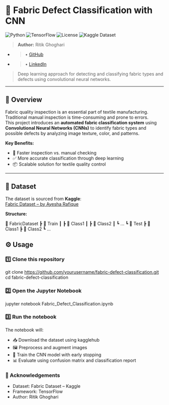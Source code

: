 # 🧵 Fabric Defect Classification with CNN

![Python](https://img.shields.io/badge/Python-3.8%2B-blue)
![TensorFlow](https://img.shields.io/badge/TensorFlow-2.x-orange)
![License](https://img.shields.io/badge/License-MIT-green)
![Kaggle Dataset](https://img.shields.io/badge/Dataset-Kaggle-blue)

> **Author:** Ritik Ghoghari
- > • [GitHub](https://github.com/Ritikghoghari)
- > • [LinkedIn]((http://linkedin.com/in/ritik-ghoghari-951ab229b))  
> Deep learning approach for detecting and classifying fabric types and defects using convolutional neural networks.

---

## 📌 Overview
Fabric quality inspection is an essential part of textile manufacturing. Traditional manual inspection is time-consuming and prone to errors.  
This project introduces an **automated fabric classification system** using **Convolutional Neural Networks (CNNs)** to identify fabric types and possible defects by analyzing image texture, color, and patterns.

**Key Benefits:**
- 🚀 Faster inspection vs. manual checking  
- ✅ More accurate classification through deep learning  
- 📦 Scalable solution for textile quality control  

---

## 📂 Dataset
The dataset is sourced from **Kaggle**:  
[Fabric Dataset – by Ayesha Rafique](https://www.kaggle.com/datasets/ayesharafique/fabric-dataset)

**Structure:**

📁 FabricDataset
┣ 📂 Train
┃ ┣ 📂 Class1
┃ ┣ 📂 Class2
┃ ┗ ...
┗ 📂 Test
┣ 📂 Class1
┣ 📂 Class2
┗ ...

## ⚙️ Usage

### 1️⃣ Clone this repository
git clone https://github.com/yourusername/fabric-defect-classification.git
cd fabric-defect-classification

### 2️⃣ Open the Jupyter Notebook
jupyter notebook Fabric_Defect_Classification.ipynb

### 3️⃣ Run the notebook
The notebook will:

- 📥 Download the dataset using kagglehub
- 🖼 Preprocess and augment images
- 🧠 Train the CNN model with early stopping
- 📊 Evaluate using confusion matrix and classification report


### 🙌 Acknowledgements
- Dataset: Fabric Dataset – Kaggle
- Framework: TensorFlow
- Author: Ritik Ghoghari

